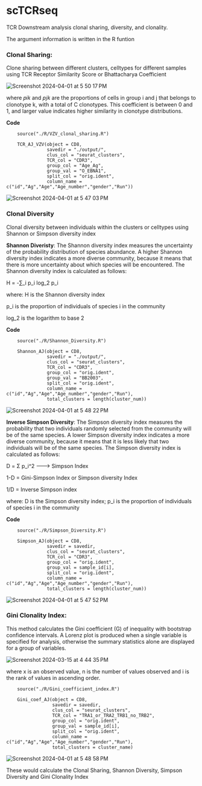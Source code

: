 # scTCRseq
TCR Downstream analysis clonal sharing, diversity, and clonality.

The argument information is written in the R funtion

### Clonal Sharing: 
Clone sharing between different clusters, celltypes for different samples using TCR Receptor Similarity Score or Bhattacharya Coefficient

![Screenshot 2024-04-01 at 5 50 17 PM](https://github.com/Ajaingithub/scTCRseq/assets/37553954/87477afd-8631-491e-99b8-81db9e948ef2) 

where 𝑝𝑖𝑘 and 𝑝𝑗𝑘 are the proportions of cells in group i and j that belongs to clonotype k, with a total of C clonotypes. This coefficient is between 0 and 1, and larger value indicates higher similarity in clonotype distributions.

**Code**
        
        source("./R/VZV_clonal_sharing.R")
        
        TCR_AJ_VZV(object = CD8, 
                   savedir = "./output/", 
                   clus_col = "seurat_clusters", 
                   TCR_col = "CDR3",
                   group_col = "Age_Ag", 
                   group_val = "O_EBNA1", 
                   split_col = "orig.ident",
                   column_name = c("id","Ag","Age","Age_number","gender","Run"))
                   
![Screenshot 2024-04-01 at 5 47 03 PM](https://github.com/Ajaingithub/scTCRseq/assets/37553954/ef35dbe2-5046-4212-8113-f2d8f532b0a8)

### Clonal Diversity
Clonal diversity between individuals within the clusters or celltypes using Shannon or Simpson diversity index

**Shannon Diveristy**: The Shannon diversity index measures the uncertainty of the probability distribution of species abundance. A higher Shannon diversity index indicates a more diverse community, because it means that there is more uncertainty about which species will be encountered. The Shannon diversity index is calculated as follows:

H = -∑_i p_i log_2 p_i

where:
H is the Shannon diversity index

p_i is the proportion of individuals of species i in the community

log_2 is the logarithm to base 2


**Code**

        source("./R/Shannon_Diversity.R")
        
        Shannon_AJ(object = CD8, 
                   savedir = "./output/", 
                   clus_col = "seurat_clusters", 
                   TCR_col = "CDR3",
                   group_col = "orig.ident", 
                   group_val = "BB2003", 
                   split_col = "orig.ident",
                   column_name = c("id","Ag","Age","Age_number","gender","Run"), 
                   total_clusters = length(cluster_num))
                   
![Screenshot 2024-04-01 at 5 48 22 PM](https://github.com/Ajaingithub/scTCRseq/assets/37553954/d662a969-81ac-4025-8372-2208e6aabc62)

**Inverse Simpson Diversity**: The Simpson diversity index measures the probability that two individuals randomly selected from the community will be of the same species. A lower Simpson diversity index indicates a more diverse community, because it means that it is less likely that two individuals will be of the same species. The Simpson diversity index is calculated as follows:

D = Σ p_i^2 ---> Simpson Index

1-D = Gini-Simpson Index or Simpson diversity Index

1/D = Inverse Simpson index

where: D is the Simpson diversity index;  p_i is the proportion of individuals of species i in the community

**Code**

        source("./R/Simpson_Diversity.R")
        
        Simpson_AJ(object = CD8, 
                   savedir = savedir,
                   clus_col = "seurat_clusters", 
                   TCR_col = "CDR3",
                   group_col = "orig.ident", 
                   group_val = sample_id[i], 
                   split_col = "orig.ident",
                   column_name = c("id","Ag","Age","Age_number","gender","Run"), 
                   total_clusters = length(cluster_num))
                   
![Screenshot 2024-04-01 at 5 47 52 PM](https://github.com/Ajaingithub/scTCRseq/assets/37553954/615bebbe-713a-4a3e-bf51-cb3c1b9bd205)

                   
### Gini Clonality Index: 
This method calculates the Gini coefficient (G) of inequality with bootstrap confidence intervals. A Lorenz plot is produced when a single variable is specified for analysis, otherwise the summary statistics alone are displayed for a group of variables.

![Screenshot 2024-03-15 at 4 44 35 PM](https://github.com/Ajaingithub/scTCRseq/assets/37553954/289fa13b-e792-4b07-a671-23531f877df2)

where x is an observed value, n is the number of values observed and i is the rank of values in ascending order.

        source("./R/Gini_coefficient_index.R")
        
        Gini_coef_AJ(object = CD8, 
                     savedir = savedir, 
                     clus_col = "seurat_clusters", 
                     TCR_col = "TRA1_or_TRA2_TRB1_no_TRB2",
                     group_col = "orig.ident", 
                     group_val = sample_id[i], 
                     split_col = "orig.ident",
                     column_name = c("id","Ag","Age","Age_number","gender","Run"), 
                     total_clusters = cluster_name)

![Screenshot 2024-04-01 at 5 48 58 PM](https://github.com/Ajaingithub/scTCRseq/assets/37553954/003050f2-60d1-45a3-8243-625acbabb6b9)


These would calculate the Clonal Sharing, Shannon Diversity, Simpson Diversity and Gini Clonality Index




                             


                   

                   
